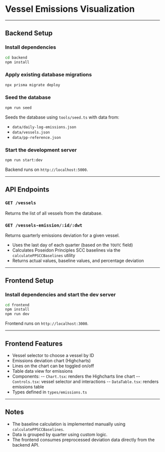 # Vessel Emissions Visualization

---

## Backend Setup

### Install dependencies

```bash
cd backend
npm install
```

### Apply existing database migrations

```bash
npx prisma migrate deploy
```

### Seed the database

```bash
npm run seed
```

Seeds the database using `tools/seed.ts` with data from:
- `data/daily-log-emissions.json`
- `data/vessels.json`
- `data/pp-reference.json`

### Start the development server

```bash
npm run start:dev
```

Backend runs on `http://localhost:5000`.

---

## API Endpoints

### `GET /vessels`

Returns the list of all vessels from the database.

### `GET /vessels-emission/:id/:dwt`

Returns quarterly emissions deviation for a given vessel.

- Uses the last day of each quarter (based on the `TOUTC` field)
- Calculates Poseidon Principles SCC baselines via the `calculatePPSCCBaselines` utility
- Returns actual values, baseline values, and percentage deviation

---

## Frontend Setup

### Install dependencies and start the dev server

```bash
cd frontend
npm install
npm run dev
```

Frontend runs on `http://localhost:3000`.

---

## Frontend Features

- Vessel selector to choose a vessel by ID
- Emissions deviation chart (Highcharts)
- Lines on the chart can be toggled on/off
- Table data view for emissions
- Components:
  -- `Chart.tsx`: renders the Highcharts line chart
  -- `Controls.tsx`: vessel selector and interactions
  -- `DataTable.tsx`: renders emissions table
- Types defined in `types/emissions.ts`

---

## Notes

- The baseline calculation is implemented manually using `calculatePPSCCBaselines`.
- Data is grouped by quarter using custom logic.
- The frontend consumes preprocessed deviation data directly from the backend API.
